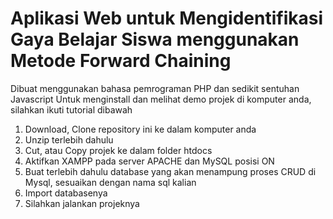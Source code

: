 # Aplikasi Web untuk Mengidentifikasi Gaya Belajar Siswa menggunakan Metode Forward Chaining 

Dibuat menggunakan bahasa pemrograman PHP dan sedikit sentuhan Javascript
Untuk menginstall dan melihat demo projek di komputer anda, silahkan ikuti tutorial dibawah
1. Download, Clone repository ini ke dalam komputer anda
2. Unzip terlebih dahulu
3. Cut, atau Copy projek ke dalam folder htdocs
4. Aktifkan XAMPP pada server APACHE dan MySQL posisi ON
5. Buat terlebih dahulu database yang akan menampung proses CRUD di Mysql, sesuaikan dengan nama sql kalian
6. Import databasenya
7. Silahkan jalankan projeknya
